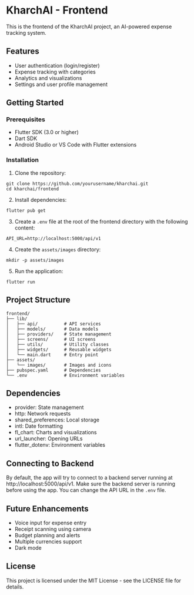 # KharchAI - Frontend

This is the frontend of the KharchAI project, an AI-powered expense tracking system.

## Features

- User authentication (login/register)
- Expense tracking with categories
- Analytics and visualizations
- Settings and user profile management

## Getting Started

### Prerequisites

- Flutter SDK (3.0 or higher)
- Dart SDK
- Android Studio or VS Code with Flutter extensions

### Installation

1. Clone the repository:
```
git clone https://github.com/yourusername/kharchai.git
cd kharchai/frontend
```

2. Install dependencies:
```
flutter pub get
```

3. Create a `.env` file at the root of the frontend directory with the following content:
```
API_URL=http://localhost:5000/api/v1
```

4. Create the `assets/images` directory:
```
mkdir -p assets/images
```

5. Run the application:
```
flutter run
```

## Project Structure

```
frontend/
├── lib/
│   ├── api/          # API services
│   ├── models/       # Data models
│   ├── providers/    # State management
│   ├── screens/      # UI screens
│   ├── utils/        # Utility classes
│   ├── widgets/      # Reusable widgets
│   └── main.dart     # Entry point
├── assets/
│   └── images/       # Images and icons
├── pubspec.yaml      # Dependencies
└── .env              # Environment variables
```

## Dependencies

- provider: State management
- http: Network requests
- shared_preferences: Local storage
- intl: Date formatting
- fl_chart: Charts and visualizations
- url_launcher: Opening URLs
- flutter_dotenv: Environment variables

## Connecting to Backend

By default, the app will try to connect to a backend server running at http://localhost:5000/api/v1. Make sure the backend server is running before using the app. You can change the API URL in the `.env` file.

## Future Enhancements

- Voice input for expense entry
- Receipt scanning using camera
- Budget planning and alerts
- Multiple currencies support
- Dark mode

## License

This project is licensed under the MIT License - see the LICENSE file for details.
